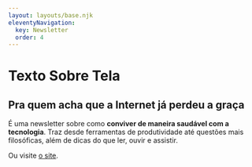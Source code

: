 ```yaml
---
layout: layouts/base.njk
eleventyNavigation:
  key: Newsletter
  order: 4
---
```

# Texto Sobre Tela
## Pra quem acha que a Internet já perdeu a graça

É uma newsletter sobre como **conviver de maneira saudável com a tecnologia**. Traz desde ferramentas de produtividade até questões mais filosóficas, além de dicas do que ler, ouvir e assistir.

<div style="min-height: 58px; max-width: 440px;width: 100%;position: absolute; left: 50%; top:50%; transform: translate(-50%, -50%);"><script src="https://cdn.jsdelivr.net/ghost/signup-form@~0.1/umd/signup-form.min.js" data-button-color="#c95c03" data-button-text-color="#FFFFFF" data-site="https://textosobretela.ghost.io/" data-locale="pt-br" async></script></div>

Ou visite <a href="https://textosobretela.com" rel="me">o site</a>.
